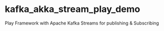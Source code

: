 # kafka_akka_stream_play_demo
Play Framework with Apache Kafka Streams for publishing & Subscribing
